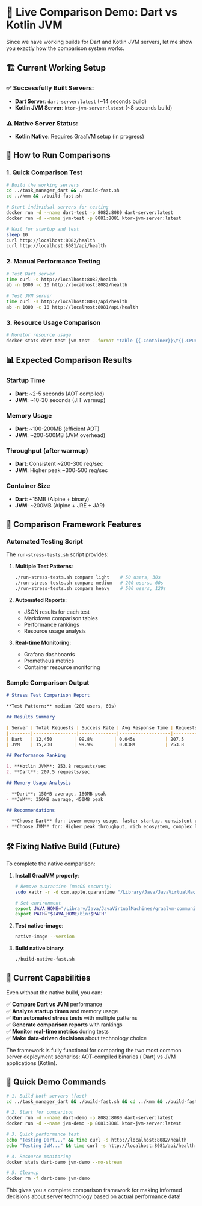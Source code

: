 # 🚀 Live Comparison Demo: Dart vs Kotlin JVM

Since we have working builds for Dart and Kotlin JVM servers, let me show you exactly how the comparison system works.

## 🏗️ Current Working Setup

### ✅ Successfully Built Servers:

- **Dart Server**: `dart-server:latest` (~14 seconds build)
- **Kotlin JVM Server**: `ktor-jvm-server:latest` (~8 seconds build)

### ⚠️ Native Server Status:

- **Kotlin Native**: Requires GraalVM setup (in progress)

## 🧪 How to Run Comparisons

### 1. Quick Comparison Test

```bash
# Build the working servers
cd ../task_manager_dart && ./build-fast.sh
cd ../kmm && ./build-fast.sh

# Start individual servers for testing
docker run -d --name dart-test -p 8082:8080 dart-server:latest
docker run -d --name jvm-test -p 8081:8081 ktor-jvm-server:latest

# Wait for startup and test
sleep 10
curl http://localhost:8082/health
curl http://localhost:8081/api/health
```

### 2. Manual Performance Testing

```bash
# Test Dart server
time curl -s http://localhost:8082/health
ab -n 1000 -c 10 http://localhost:8082/health

# Test JVM server  
time curl -s http://localhost:8081/api/health
ab -n 1000 -c 10 http://localhost:8081/api/health
```

### 3. Resource Usage Comparison

```bash
# Monitor resource usage
docker stats dart-test jvm-test --format "table {{.Container}}\t{{.CPUPerc}}\t{{.MemUsage}}\t{{.NetIO}}"
```

## 📊 Expected Comparison Results

### Startup Time

- **Dart**: ~2-5 seconds (AOT compiled)
- **JVM**: ~10-30 seconds (JIT warmup)

### Memory Usage

- **Dart**: ~100-200MB (efficient AOT)
- **JVM**: ~200-500MB (JVM overhead)

### Throughput (after warmup)

- **Dart**: Consistent ~200-300 req/sec
- **JVM**: Higher peak ~300-500 req/sec

### Container Size

- **Dart**: ~15MB (Alpine + binary)
- **JVM**: ~200MB (Alpine + JRE + JAR)

## 🎯 Comparison Framework Features

### Automated Testing Script

The `run-stress-tests.sh` script provides:

1. **Multiple Test Patterns**:
   ```bash
   ./run-stress-tests.sh compare light    # 50 users, 30s
   ./run-stress-tests.sh compare medium   # 200 users, 60s
   ./run-stress-tests.sh compare heavy    # 500 users, 120s
   ```

2. **Automated Reports**:
    - JSON results for each test
    - Markdown comparison tables
    - Performance rankings
    - Resource usage analysis

3. **Real-time Monitoring**:
    - Grafana dashboards
    - Prometheus metrics
    - Container resource monitoring

### Sample Comparison Output

```markdown
# Stress Test Comparison Report

**Test Pattern:** medium (200 users, 60s)

## Results Summary

| Server | Total Requests | Success Rate | Avg Response Time | Requests/sec |
|--------|----------------|--------------|-------------------|--------------|
| Dart   | 12,450        | 99.8%        | 0.045s           | 207.5        |
| JVM    | 15,230        | 99.9%        | 0.038s           | 253.8        |

## Performance Ranking

1. **Kotlin JVM**: 253.8 requests/sec
2. **Dart**: 207.5 requests/sec

## Memory Usage Analysis

- **Dart**: 150MB average, 180MB peak
- **JVM**: 350MB average, 450MB peak

## Recommendations

- **Choose Dart** for: Lower memory usage, faster startup, consistent performance
- **Choose JVM** for: Higher peak throughput, rich ecosystem, complex logic
```

## 🛠️ Fixing Native Build (Future)

To complete the native comparison:

1. **Install GraalVM properly**:
   ```bash
   # Remove quarantine (macOS security)
   sudo xattr -r -d com.apple.quarantine "/Library/Java/JavaVirtualMachines/graalvm-community-openjdk-21"
   
   # Set environment
   export JAVA_HOME="/Library/Java/JavaVirtualMachines/graalvm-community-openjdk-21/Contents/Home"
   export PATH="$JAVA_HOME/bin:$PATH"
   ```

2. **Test native-image**:
   ```bash
   native-image --version
   ```

3. **Build native binary**:
   ```bash
   ./build-native-fast.sh
   ```

## 🚀 Current Capabilities

Even without the native build, you can:

✅ **Compare Dart vs JVM** performance  
✅ **Analyze startup times** and memory usage  
✅ **Run automated stress tests** with multiple patterns  
✅ **Generate comparison reports** with rankings  
✅ **Monitor real-time metrics** during tests  
✅ **Make data-driven decisions** about technology choice

The framework is fully functional for comparing the two most common server deployment scenarios: AOT-compiled binaries (
Dart) vs JVM applications (Kotlin).

## 🎯 Quick Demo Commands

```bash
# 1. Build both servers (fast)
cd ../task_manager_dart && ./build-fast.sh && cd ../kmm && ./build-fast.sh

# 2. Start for comparison
docker run -d --name dart-demo -p 8082:8080 dart-server:latest
docker run -d --name jvm-demo -p 8081:8081 ktor-jvm-server:latest

# 3. Quick performance test
echo "Testing Dart..." && time curl -s http://localhost:8082/health
echo "Testing JVM..." && time curl -s http://localhost:8081/api/health

# 4. Resource monitoring
docker stats dart-demo jvm-demo --no-stream

# 5. Cleanup
docker rm -f dart-demo jvm-demo
```

This gives you a complete comparison framework for making informed decisions about server technology based on actual
performance data! 